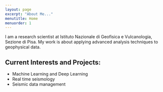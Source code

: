 ```yaml
---
layout: page
excerpt: "About Me..."
menutitle: Home
menuorder: 1
---
```


I am a research scientist at Istituto Nazionale di Geofisica e Vulcanologia, Sezione di Pisa. My work is about applying advanced analysis techniques to geophysical data. 

## Current Interests and Projects:

- Machine Learning and Deep Learning
- Real time seismology
- Seismic data management
